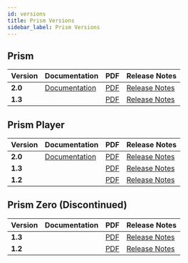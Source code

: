 ```yaml
---
id: versions
title: Prism Versions
sidebar_label: Prism Versions
---
```


## Prism

| Version | Documentation | PDF | Release Notes |
|-|-|-|-|
| **2.0** | [Documentation](../prism/introduction.md)| [PDF](https://) | [Release Notes](https://) |
| **1.3** | | [PDF](https://github.com/AvolitesLtd/TitanManual/releases/download/1.0.54/Prism-v1-3.pdf) | [Release Notes](https://web3.avolites.com/Portals/0/Downloads/ReleaseNotes/PrismSuite/Prism_Suite_v1_3_Release%20Notes.pdf) |

## Prism Player

| Version | Documentation | PDF | Release Notes |
|-|-|-|-|
| **2.0** | [Documentation](../prism/introduction.md)| [PDF](https://) | [Release Notes](https://) |
| **1.3** | | [PDF](https://github.com/AvolitesLtd/TitanManual/releases/download/1.0.54/Prism-Player-v1-3.pdf) | [Release Notes](https://web3.avolites.com/Portals/0/Downloads/ReleaseNotes/PrismSuite/Prism_Suite_v1_3_Release%20Notes.pdf) |
| **1.2** | | [PDF](https://github.com/AvolitesLtd/TitanManual/releases/download/1.0.49/Prism-Player-v1-2.pdf) | [Release Notes](https://web3.avolites.com/Portals/0/Downloads/ReleaseNotes/PrismZero/Prism_Zero_v1_2_Release%20Notes.pdf) |

## Prism Zero (Discontinued)

| Version | Documentation | PDF | Release Notes |
|-|-|-|-|
| **1.3** | | [PDF](https://github.com/AvolitesLtd/TitanManual/releases/download/1.0.54/Prism-Zero-v1-3.pdf) | [Release Notes](https://web3.avolites.com/Portals/0/Downloads/ReleaseNotes/PrismSuite/Prism_Suite_v1_3_Release%20Notes.pdf) |
| **1.2** | | [PDF](https://github.com/AvolitesLtd/TitanManual/releases/download/1.0.49/Prism-Zero-v1-2.pdf) | [Release Notes](https://web3.avolites.com/Portals/0/Downloads/ReleaseNotes/PrismZero/Prism_Zero_v1_2_Release%20Notes.pdf) |